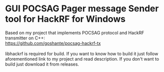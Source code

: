 # GUI POCSAG Pager message Sender tool for HackRF for Windows
Based on my project that implements POCSAG protocol and HackRF transmitter on C++:
<br />https://github.com/goshante/pocsag-hackrf-tx
<br />
<br />libhackrf is required for build. If you want to know how to build it just follow aforementioned link to my project and read description. If you don't want to build just download it from releases.
